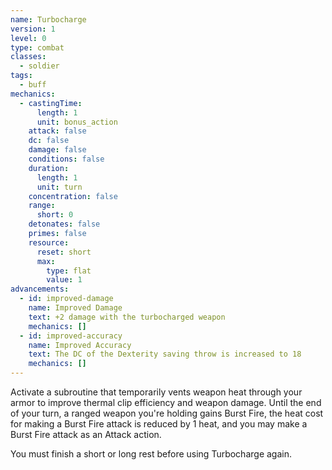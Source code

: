 ```yaml
---
name: Turbocharge
version: 1
level: 0
type: combat
classes:
  - soldier
tags:
  - buff
mechanics:
  - castingTime:
      length: 1
      unit: bonus_action
    attack: false
    dc: false
    damage: false
    conditions: false
    duration:
      length: 1
      unit: turn
    concentration: false
    range:
      short: 0
    detonates: false
    primes: false
    resource:
      reset: short
      max:
        type: flat
        value: 1
advancements:
  - id: improved-damage
    name: Improved Damage
    text: +2 damage with the turbocharged weapon
    mechanics: []
  - id: improved-accuracy
    name: Improved Accuracy
    text: The DC of the Dexterity saving throw is increased to 18
    mechanics: []
---
```

Activate a subroutine that temporarily vents weapon heat through your armor to improve thermal clip efficiency and
weapon damage. Until the end of your turn, a ranged weapon you're holding gains Burst Fire, the heat cost for making
a Burst Fire attack is reduced by 1 heat, and you may make a Burst Fire attack as an Attack action.

You must finish a short or long rest before using Turbocharge again.
